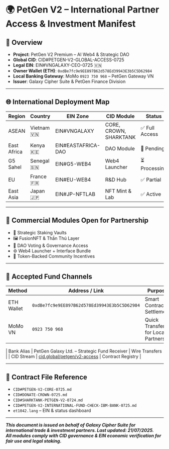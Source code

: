 # 🌍 PetGen V2 – International Partner Access & Investment Manifest

## 🧾 Overview

- **Project**: PetGen V2 Premium – AI Web4 & Strategic DAO
- **Global CID**: CID#PETGEN-V2-GLOBAL-ACCESS-0725
- **Legal EIN**: EIN#VNGALAXY-CEO-0725 🇻🇳
- **Owner Wallet (ETH)**: `0xdBe7fc9e9EE897B62d578Ed39943E3b5C5D62984`
- **Local Banking Gateway**: 
MoMo `0923 750 968` – PetGen Gateway VN
- **Issuer**: Galaxy Cipher Suite & PetGen Finance Division

---

## 🌐 International Deployment Map

| Region | Country | EIN Zone | CID Module | Status |
|--------|---------|-----------|------------|--------|
| ASEAN | Vietnam 🇻🇳 | EIN#VNGALAXY | CORE, CROWN, SHARKTANK | ✅ Full Access |
| East Africa | Kenya 🇰🇪 | EIN#EASTAFRICA-DAO | DAO Module | 🔁 Pending |
| G5 Sahel | Senegal 🇸🇳 | EIN#G5-WEB4 | Web4 Launcher | ⏳ Processing |
| EU | France 🇫🇷 | EIN#EU-WEB4 | R&D Hub | ✅ Partial |
| East Asia | Japan 🇯🇵 | EIN#JP-NFTLAB | NFT Mint & Lab | ✅ Active |

---

## 💼 Commercial Modules Open for Partnership

- 🎯 Strategic Staking Vaults
- 🖼️ FusionNFT & Thần Thú Layer
- 📡 DAO Voting & Governance Access
- ⚙️ Web4 Launcher + Interface Bundle
- 💬 Token-Backed Community Incentives

---

## 💸 Accepted Fund Channels

| Method | Address / Link | Purpose |
|--------|----------------|---------|
| ETH Wallet | `0xdBe7fc9e9EE897B62d578Ed39943E3b5C5D62984` | Smart Contract Settlement |
| MoMo VN | `0923 750 968` | Quick Transfer for Local Partners |

| Bank Alias | PetGen Galaxy Ltd. – Strategic Fund Receiver | Wire Transfers |
| CID Stream | [cid.global/petgen/v2-access](https://cid.global/petgen/v2-access) | Contract Registry |

---

## 📑 Contract File Reference

- `CID#PETGEN-V2-CORE-0725.md`
- `CID#DONATE-CROWN-0725.md`
- `CID#SHARKTANK-PETGEN-V2-0724.md`
- `CID#PETGEN-V2-INTERNATIONAL-FUND-CHECK-IBM-BANK-0725.md`
- `et1042.lang` – EIN & status dashboard

---

_**This document is issued on behalf of Galaxy Cipher Suite for international trade & investment partners. Last updated: 21/07/2025.**_  
_**All modules comply with CID governance & EIN economic verification for fair use and legal staking.**_